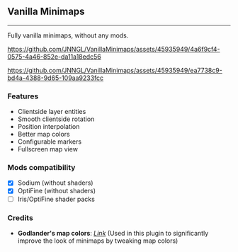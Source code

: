 ## Vanilla Minimaps

-----

Fully vanilla minimaps, without any mods.

https://github.com/JNNGL/VanillaMinimaps/assets/45935949/4a6f9cf4-0575-4a46-852e-da11a18edc56

https://github.com/JNNGL/VanillaMinimaps/assets/45935949/ea7738c9-bd4a-4388-9d65-109aa9233fcc

### Features

- Clientside layer entities
- Smooth clientside rotation
- Position interpolation
- Better map colors
- Configurable markers
- Fullscreen map view

### Mods compatibility

- [x] Sodium (without shaders)
- [x] OptiFine (without shaders)
- [ ] Iris/OptiFine shader packs

### Credits

- **Godlander's map colors**: [*Link*](https://github.com/Godlander/vpp/blob/main/assets/minecraft/shaders/core/render/text.fsh) (Used in this plugin to significantly improve the look of minimaps by tweaking map colors)
